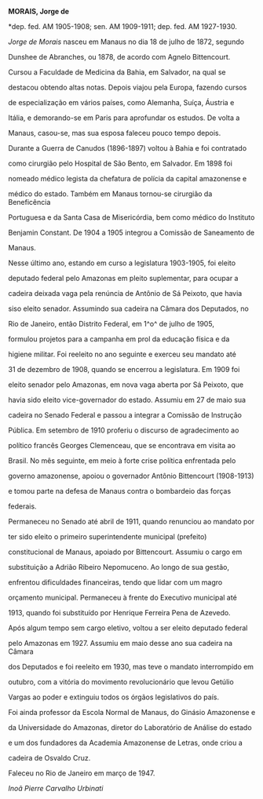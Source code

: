 **MORAIS, Jorge de**



\*dep. fed. AM 1905-1908; sen. AM 1909-1911; dep. fed. AM 1927-1930.



*Jorge de Morais* nasceu em Manaus no dia 18 de julho de 1872, segundo

Dunshee de Abranches, ou 1878, de acordo com Agnelo Bittencourt.



Cursou a Faculdade de Medicina da Bahia, em Salvador, na qual se

destacou obtendo altas notas. Depois viajou pela Europa, fazendo cursos

de especialização em vários países, como Alemanha, Suíça, Áustria e

Itália, e demorando-se em Paris para aprofundar os estudos. De volta a

Manaus, casou-se, mas sua esposa faleceu pouco tempo depois.



Durante a Guerra de Canudos (1896-1897) voltou à Bahia e foi contratado

como cirurgião pelo Hospital de São Bento, em Salvador. Em 1898 foi

nomeado médico legista da chefatura de polícia da capital amazonense e

médico do estado. Também em Manaus tornou-se cirurgião da Beneficência

Portuguesa e da Santa Casa de Misericórdia, bem como médico do Instituto

Benjamin Constant. De 1904 a 1905 integrou a Comissão de Saneamento de

Manaus.



Nesse último ano, estando em curso a legislatura 1903-1905, foi eleito

deputado federal pelo Amazonas em pleito suplementar, para ocupar a

cadeira deixada vaga pela renúncia de Antônio de Sá Peixoto, que havia

siso eleito senador. Assumindo sua cadeira na Câmara dos Deputados, no

Rio de Janeiro, então Distrito Federal, em 1^o^ de julho de 1905,

formulou projetos para a campanha em prol da educação física e da

higiene militar. Foi reeleito no ano seguinte e exerceu seu mandato até

31 de dezembro de 1908, quando se encerrou a legislatura. Em 1909 foi

eleito senador pelo Amazonas, em nova vaga aberta por Sá Peixoto, que

havia sido eleito vice-governador do estado. Assumiu em 27 de maio sua

cadeira no Senado Federal e passou a integrar a Comissão de Instrução

Pública. Em setembro de 1910 proferiu o discurso de agradecimento ao

político francês Georges Clemenceau, que se encontrava em visita ao

Brasil. No mês seguinte, em meio à forte crise política enfrentada pelo

governo amazonense, apoiou o governador Antônio Bittencourt (1908-1913)

e tomou parte na defesa de Manaus contra o bombardeio das forças

federais.



Permaneceu no Senado até abril de 1911, quando renunciou ao mandato por

ter sido eleito o primeiro superintendente municipal (prefeito)

constitucional de Manaus, apoiado por Bittencourt. Assumiu o cargo em

substituição a Adrião Ribeiro Nepomuceno. Ao longo de sua gestão,

enfrentou dificuldades financeiras, tendo que lidar com um magro

orçamento municipal. Permaneceu à frente do Executivo municipal até

1913, quando foi substituído por Henrique Ferreira Pena de Azevedo.



Após algum tempo sem cargo eletivo, voltou a ser eleito deputado federal

pelo Amazonas em 1927. Assumiu em maio desse ano sua cadeira na Câmara

dos Deputados e foi reeleito em 1930, mas teve o mandato interrompido em

outubro, com a vitória do movimento revolucionário que levou Getúlio

Vargas ao poder e extinguiu todos os órgãos legislativos do país.



Foi ainda professor da Escola Normal de Manaus, do Ginásio Amazonense e

da Universidade do Amazonas, diretor do Laboratório de Análise do estado

e um dos fundadores da Academia Amazonense de Letras, onde criou a

cadeira de Osvaldo Cruz.



Faleceu no Rio de Janeiro em março de 1947.



*Inoã Pierre Carvalho Urbinati*




